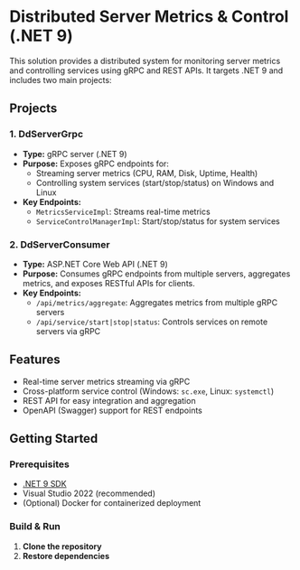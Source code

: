 # Distributed Server Metrics & Control (.NET 9)

This solution provides a distributed system for monitoring server metrics and controlling services using gRPC and REST APIs. It targets .NET 9 and includes two main projects:

## Projects

### 1. DdServerGrpc
- **Type:** gRPC server (.NET 9)
- **Purpose:** Exposes gRPC endpoints for:
  - Streaming server metrics (CPU, RAM, Disk, Uptime, Health)
  - Controlling system services (start/stop/status) on Windows and Linux
- **Key Endpoints:**
  - `MetricsServiceImpl`: Streams real-time metrics
  - `ServiceControlManagerImpl`: Start/stop/status for system services

### 2. DdServerConsumer
- **Type:** ASP.NET Core Web API (.NET 9)
- **Purpose:** Consumes gRPC endpoints from multiple servers, aggregates metrics, and exposes RESTful APIs for clients.
- **Key Endpoints:**
  - `/api/metrics/aggregate`: Aggregates metrics from multiple gRPC servers
  - `/api/service/start|stop|status`: Controls services on remote servers via gRPC

## Features

- Real-time server metrics streaming via gRPC
- Cross-platform service control (Windows: `sc.exe`, Linux: `systemctl`)
- REST API for easy integration and aggregation
- OpenAPI (Swagger) support for REST endpoints

## Getting Started

### Prerequisites

- [.NET 9 SDK](https://dotnet.microsoft.com/download/dotnet/9.0)
- Visual Studio 2022 (recommended)
- (Optional) Docker for containerized deployment

### Build & Run

1. **Clone the repository**
2. **Restore dependencies**
